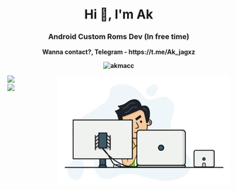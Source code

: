 <h1 align="center">Hi 👋, I'm Ak</h1>
<h3 align="center">Android Custom Roms Dev (In free time)</h3>
<p align="center"><strong>Wanna contact?, Telegram - https://t.me/Ak_jagxz <strong></p>
<p align="center"> <img src="https://komarev.com/ghpvc/?username=akmacc&label=Profile%20views&color=0e75b6&style=flat" alt="akmacc" /> </p>
<img align="right" alt="Coding" width="390" src="https://raw.githubusercontent.com/rajpratyush/rajpratyush/master/me_1.gif">

![](https://github-readme-stats.vercel.app/api?username=akmacc&theme=highcontrastk&hide_border=true&include_all_commits=true&count_private=true) <br/> 
![](https://github-readme-stats.vercel.app/api/top-langs/?username=akmacc&theme=&hide_border=true&include_all_commits=true&count_private=true&layout=compact)
